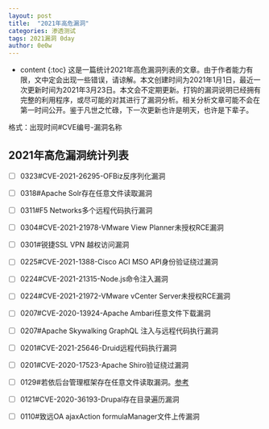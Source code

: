 ```yaml
---
layout: post
title:  "2021年高危漏洞"
categories: 渗透测试
tags: 2021漏洞 0day
author: 0e0w
---
```


* content
{:toc}
这是一篇统计2021年高危漏洞列表的文章。由于作者能力有限，文中定会出现一些错误，请谅解。本文创建时间为2021年1月1日，最近一次更新时间为2021年3月23日。本文会不定期更新。打钩的漏洞说明已经拥有完整的利用程序，或尽可能的对其进行了漏洞分析。相关分析文章可能不会在第一时间公开。鉴于凡世之忙碌，下一次更新也许是明天，也许是下辈子。

格式：出现时间#CVE编号-漏洞名称

## 2021年高危漏洞统计列表

- [ ] 0323#CVE-2021-26295-OFBiz反序列化漏洞
- [ ] 0318#Apache Solr存在任意文件读取漏洞
- [ ] 0311#F5 Networks多个远程代码执行漏洞
- [ ] 0304#CVE-2021-21978-VMware View Planner未授权RCE漏洞
- [ ] 0301#锐捷SSL VPN 越权访问漏洞
- [ ] 0225#CVE-2021-1388-Cisco ACI MSO API身份验证绕过漏洞
- [ ] 0224#CVE-2021-21315-Node.js命令注入漏洞
- [ ] 0224#CVE-2021-21972-VMware vCenter Server未授权RCE漏洞
- [ ] 0207#CVE-2020-13924-Apache Ambari任意文件下载漏洞
- [ ] 0207#Apache Skywalking GraphQL 注入与远程代码执行漏洞
- [ ] 0201#CVE-2021-25646-Druid远程代码执行漏洞
- [ ] 0201#CVE-2020-17523-Apache Shiro验证绕过漏洞
- [ ] 0129#若依后台管理框架存在任意文件读取漏洞。[参考](https://gitee.com/y_project/RuoYi/issues/I25N4Y)
- [ ] 0121#CVE-2020-36193-Drupal存在目录遍历漏洞
- [ ] 0110#致远OA ajaxAction formulaManager文件上传漏洞

